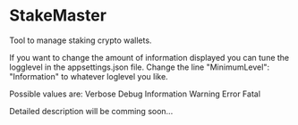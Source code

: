 # StakeMaster
Tool to manage staking crypto wallets.

If you want to change the amount of information displayed you can tune the logglevel in the appsettings.json file.
Change the line "MinimumLevel": "Information" to whatever loglevel you like.

Possible values are:
Verbose
Debug
Information
Warning
Error
Fatal

Detailed description will be comming soon...
